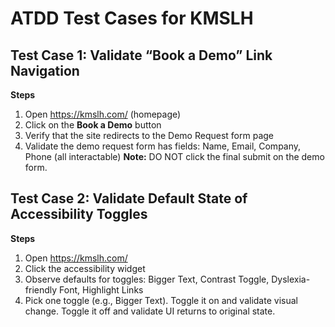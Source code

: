 # ATDD Test Cases for KMSLH

## Test Case 1: Validate “Book a Demo” Link Navigation

**Steps**

1. Open https://kmslh.com/ (homepage)
2. Click on the **Book a Demo** button
3. Verify that the site redirects to the Demo Request form page
4. Validate the demo request form has fields: Name, Email, Company, Phone (all interactable)
   **Note:** DO NOT click the final submit on the demo form.

## Test Case 2: Validate Default State of Accessibility Toggles

**Steps**

1. Open https://kmslh.com/
2. Click the accessibility widget
3. Observe defaults for toggles: Bigger Text, Contrast Toggle, Dyslexia-friendly Font, Highlight Links
4. Pick one toggle (e.g., Bigger Text). Toggle it on and validate visual change. Toggle it off and validate UI returns
   to original state.
